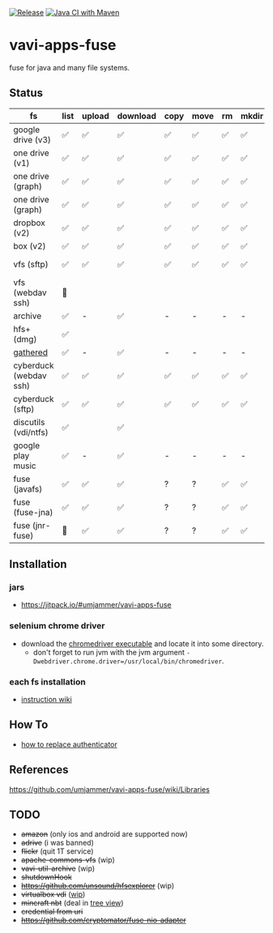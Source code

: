 [![Release](https://jitpack.io/v/umjammer/vavi-apps-fuse.svg)](https://jitpack.io/#umjammer/vavi-apps-fuse) [![Java CI with Maven](https://github.com/umjammer/vavi-apps-fuse/workflows/Java%20CI%20with%20Maven/badge.svg)](https://github.com/umjammer/vavi-apps-fuse/actions)

# vavi-apps-fuse

fuse for java and many file systems.

## Status

| fs                 | list | upload | download | copy | move | rm | mkdir | cache | watch | project | library |
|--------------------|------|--------|----------|------|------|----|-------|-------|-------|---------|---------|
| google drive (v3)  | ✅    | ✅   | ✅       | ✅  | ✅  | ✅ | ✅    | ✅   |       | [sub module](vavi-nio-file-googledrive) | [google-api-services-drive](https://developers.google.com/api-client-library/java/) |
| one drive (v1)     | ✅    | ✅   | ✅       | ✅  | ✅  | ✅ | ✅    | ✅   |       | [sub module](vavi-nio-file-onedrive) | [OneDriveJavaSDK](https://github.com/umjammer/OneDriveJavaSDK) |
| one drive (graph)  | ✅    | ✅   | ✅       | ✅  | ✅  | ✅ | ✅    | ✅   |       | [sub module](vavi-nio-file-onedrive3) | [msgraph-sdk-java](https://github.com/microsoftgraph/msgraph-sdk-java) |
| one drive (graph)  | ✅    | ✅   | ✅       | ✅  | ✅  | ✅ | ✅    | ✅   |       | [sub module](vavi-nio-file-onedrive4) | [onedrive-java-client](https://github.com/iterate-ch/onedrive-java-client) |
| dropbox (v2)       | ✅    | ✅   | ✅       | ✅  | ✅  | ✅ | ✅    | ✅   |       | [java7-fs-dropbox](https://github.com/umjammer/java7-fs-dropbox) | |
| box (v2)           | ✅    | ✅   | ✅       | ✅  | ✅  | ✅ | ✅    | ✅   |       | [java7-fs-box](https://github.com/umjammer/java7-fs-box) | |
| vfs (sftp)         | ✅    | ✅   | ✅       | ✅  | ✅  | ✅ | ✅    | ✅   |       | [sub module](vavi-nio-file-vfs) | [commons-vfs2](https://commons.apache.org/proper/commons-vfs/), [jcifs](https://www.jcifs.org/), [jsch](http://www.jcraft.com/jsch/) |
| vfs (webdav ssh)   | 🚧    |      |           |     |      |     |       |      |        | [sub module](vavi-nio-file-vfs) | [commons-vfs2-jackrabbit2](https://commons.apache.org/proper/commons-vfs/commons-vfs2-jackrabbit2/) |
| archive            | ✅    | -    | ✅       | -   | -    | -   | -     | -    |        | [sub module](vavi-nio-file-archive) | [vavi-util-archive](https://github.com/umjammer/vavi-util-archive) |
| hfs+ (dmg)         | ✅    |      |           |     |      |     |       |      |        | [sub module](vavi-nio-file-hfs) | [hfsexplorer](https://github.com/umjammer/hfsexplorer) |
| [gathered](https://github.com/umjammer/vavi-apps-fuse/wiki/GatheredFileSystem) | ✅    | -    | ✅       | -    | -    | -   | -     | -    |       | [sub module](vavi-nio-file-gathered) | - |
| cyberduck (webdav ssh) | ✅ | ✅  | ✅       | ✅  | ✅   | ✅ | ✅   | ✅   |       | [vavi-nio-file-cyberduck](https://github.com/umjammer/vavi-nio-file-cyberduck) | [cyberduck.webdav](https://github.com/iterate-ch/cyberduck/) |
| cyberduck (sftp)   | ✅    | ✅   | ✅       | ✅  | ✅   | ✅ | ✅   | ✅   |       | [vavi-nio-file-cyberduck](https://github.com/umjammer/vavi-nio-file-cyberduck) | [cyberduck.ssh](https://github.com/iterate-ch/cyberduck/) |
| discutils (vdi/ntfs) | ✅  |      | ✅       |      |      |     |       |      |       | [vavi-nio-file-discutils](https://github.com/umjammer/vavi-nio-file-discutils) | |
| google play music  | ✅    | -    | ✅       | -    | -    | -   | -     | -    |       | [vavi-nio-file-googleplaymusic](https://github.com/umjammer/vavi-nio-file-googleplaymusic) | [gplaymusic](https://github.com/umjammer/gplaymusic) |
| fuse (javafs)      | ✅    | ✅   | ✅       | ?    | ?    | ✅ | ✅   | -    |       | [sub module](vavi-net-fuse) | [javafs](https://github.com/umjammer/javafs) |
| fuse (fuse-jna)    | ✅    | ✅   | ✅       | ?    | ?    | ✅ | ✅   | -    |       | [sub module](vavi-net-fuse) | [fuse-jna](https://github.com/EtiennePerot/fuse-jna) |
| fuse (jnr-fuse)    | 🚧    | ✅   | ✅       | ?    | ?    | ✅ | ✅   | -    |       | [sub module](vavi-net-fuse) | [jnr-fuse](https://github.com/SerCeMan/jnr-fuse) |

## Installation

### jars

 * https://jitpack.io/#umjammer/vavi-apps-fuse

### selenium chrome driver

 * download the [chromedriver executable](https://chromedriver.chromium.org/downloads) and locate it into some directory.
   * don't forget to run jvm with the jvm argument `-Dwebdriver.chrome.driver=/usr/local/bin/chromedriver`.

### each fs installation

 * [instruction wiki](https://github.com/umjammer/vavi-apps-fuse/wiki/Home#installation)

## How To

 * [how to replace authenticator](https://github.com/umjammer/vavi-apps-fuse/wiki/HowToReplaceAuthenticator)

## References

https://github.com/umjammer/vavi-apps-fuse/wiki/Libraries

## TODO

 * ~~amazon~~ (only ios and android are supported now)
 * ~~adrive~~ (i was banned)
 * ~~flickr~~ (quit 1T service)
 * ~~apache-commons-vfs~~ (wip)
 * ~~vavi-util-archive~~ (wip)
 * ~~shutdownHook~~
 * ~~https://github.com/unsound/hfsexplorer~~ (wip)
 * ~~virtualbox vdi~~ ([wip](https://github.com/umjammer/vavi-nio-file-discutils))
 * ~~mincraft nbt~~ (deal in [tree view](https://github.com/umjammer/vavi-apps-treeview))
 * ~~credential from uri~~
 * ~~https://github.com/cryptomator/fuse-nio-adapter~~

